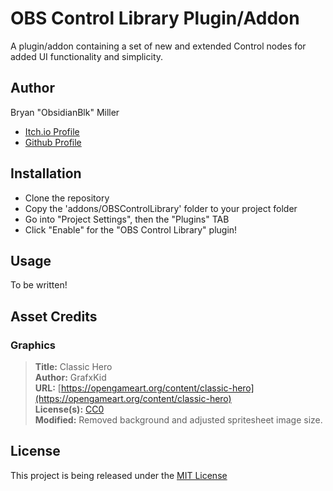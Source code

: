 # OBS Control Library Plugin/Addon

A plugin/addon containing a set of new and extended Control nodes for added UI functionality and simplicity.

## Author
Bryan "ObsidianBlk" Miller

* [Itch.io Profile](https://obsidianblk.itch.io/)
* [Github Profile](https://github.com/ObsidianBlk)

## Installation

* Clone the repository
* Copy the 'addons/OBSControlLibrary' folder to your project folder
* Go into "Project Settings", then the "Plugins" TAB
* Click "Enable" for the "OBS Control Library" plugin!

## Usage

To be written!

## Asset Credits
### Graphics
> **Title:** Classic Hero  
**Author:** GrafxKid  
**URL:** [https://opengameart.org/content/classic-hero](https://opengameart.org/content/classic-hero)  
**License(s):** [CC0](https://creativecommons.org/publicdomain/zero/1.0/)  
**Modified:** Removed background and adjusted spritesheet image size.


## License

This project is being released under the [MIT License](./LICENSE.md)
